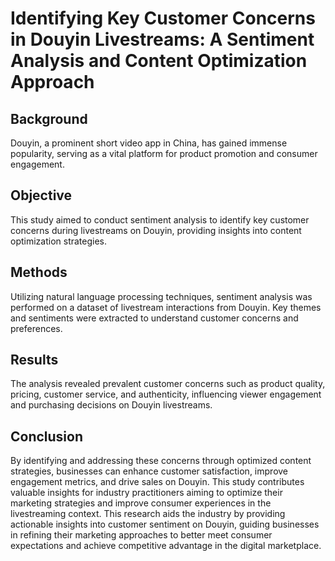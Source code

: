 <h1>Identifying Key Customer Concerns in Douyin Livestreams: A Sentiment Analysis and Content Optimization Approach</h1>
<h2>Background</h2>
Douyin, a prominent short video app in China, has gained immense popularity, serving as a vital platform for product promotion and consumer engagement.
<h2>Objective</h2>
This study aimed to conduct sentiment analysis to identify key customer concerns during livestreams on Douyin, providing insights into content optimization strategies.
<h2>Methods</h2>
Utilizing natural language processing techniques, sentiment analysis was performed on a dataset of livestream interactions from Douyin. Key themes and sentiments were extracted to understand customer concerns and preferences.
<h2>Results</h2> 
The analysis revealed prevalent customer concerns such as product quality, pricing, customer service, and authenticity, influencing viewer engagement and purchasing decisions on Douyin livestreams.
<h2>Conclusion</h2> 
By identifying and addressing these concerns through optimized content strategies, businesses can enhance customer satisfaction, improve engagement metrics, and drive sales on Douyin.
This study contributes valuable insights for industry practitioners aiming to optimize their marketing strategies and improve consumer experiences in the livestreaming context. This research aids the industry by providing actionable insights into customer sentiment on Douyin, guiding businesses in refining their marketing approaches to better meet consumer expectations and achieve competitive advantage in the digital marketplace.
